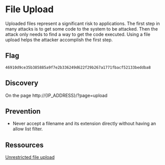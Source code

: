 # File Upload

Uploaded files represent a significant risk to applications. The first step in many attacks is to get some code to the system to be attacked. Then the attack only needs to find a way to get the code executed. Using a file upload helps the attacker accomplish the first step.

## Flag

```
46910d9ce35b385885a9f7e2b336249d622f29b267a1771fbacf52133beddba8
```

## Discovery

On the page http://{IP_ADDRESS}/?page=upload

## Prevention

- Never accept a filename and its extension directly without having an allow list filter.

## Ressources

[Unrestricted file upload](https://owasp.org/www-community/vulnerabilities/Unrestricted_File_Upload)
